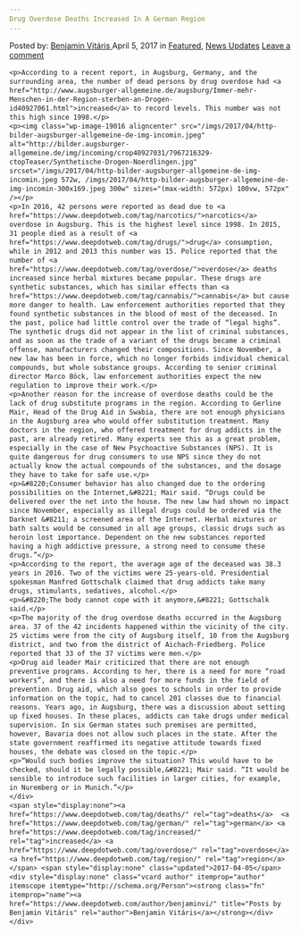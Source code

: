 ```yaml
---
Drug Overdose Deaths Increased In A German Region
---
```

<article class="post-listing post-19007 post type-post status-publish format-standard has-post-thumbnail hentry  tag-deaths tag-german tag-increased tag-overdose tag-region">
    <div class="post-inner">
        <span>Posted by: <a href="https://www.deepdotweb.com/author/benjaminvi/" title="">Benjamin Vitáris </a></span>
    <span>April 5, 2017</span>
    <span>in <a href="https://www.deepdotweb.com/category/deepdot-news/" rel="category tag">Featured</a>, <a href="https://www.deepdotweb.com/category/news-updates/" rel="category tag">News Updates</a></span>
    <span><a href="https://www.deepdotweb.com/2017/04/05/drug-overdose-deaths-increased-german-region/#respond">Leave a comment</a></span>
    </p>
    <div class="clear"></div>
    
    <p>According to a recent report, in Augsburg, Germany, and the surrounding area, the number of dead persons by drug overdose had <a href="http://www.augsburger-allgemeine.de/augsburg/Immer-mehr-Menschen-in-der-Region-sterben-an-Drogen-id40927061.html">increased</a> to record levels. This number was not this high since 1998.</p>
    <p><img class="wp-image-19016 aligncenter" src="/imgs/2017/04/http-bilder-augsburger-allgemeine-de-img-incomin.jpeg" alt="http://bilder.augsburger-allgemeine.de/img/incoming/crop40927031/7967216329-ctopTeaser/Synthetische-Drogen-Noerdlingen.jpg" srcset="/imgs/2017/04/http-bilder-augsburger-allgemeine-de-img-incomin.jpeg 572w, /imgs/2017/04/http-bilder-augsburger-allgemeine-de-img-incomin-300x169.jpeg 300w" sizes="(max-width: 572px) 100vw, 572px" /></p>
    <p>In 2016, 42 persons were reported as dead due to <a href="https://www.deepdotweb.com/tag/narcotics/">narcotics</a> overdose in Augsburg. This is the highest level since 1998. In 2015, 31 people died as a result of <a href="https://www.deepdotweb.com/tag/drugs/">drug</a> consumption, while in 2012 and 2013 this number was 15. Police reported that the number of <a href="https://www.deepdotweb.com/tag/overdose/">overdose</a> deaths increased since herbal mixtures became popular. These drugs are synthetic substances, which has similar effects than <a href="https://www.deepdotweb.com/tag/cannabis/">cannabis</a> but cause more danger to health. Law enforcement authorities reported that they found synthetic substances in the blood of most of the deceased. In the past, police had little control over the trade of “legal highs”. The synthetic drugs did not appear in the list of criminal substances, and as soon as the trade of a variant of the drugs became a criminal offense, manufacturers changed their compositions. Since November, a new law has been in force, which no longer forbids individual chemical compounds, but whole substance groups. According to senior criminal director Marco Böck, law enforcement authorities expect the new regulation to improve their work.</p>
    <p>Another reason for the increase of overdose deaths could be the lack of drug substitute programs in the region. According to Gerline Mair, Head of the Drug Aid in Swabia, there are not enough physicians in the Augsburg area who would offer substitution treatment. Many doctors in the region, who offered treatment for drug addicts in the past, are already retired. Many experts see this as a great problem, especially in the case of New Psychoactive Substances (NPS). It is quite dangerous for drug consumers to use NPS since they do not actually know the actual compounds of the substances, and the dosage they have to take for safe use.</p>
    <p>&#8220;Consumer behavior has also changed due to the ordering possibilities on the Internet,&#8221; Mair said. “Drugs could be delivered over the net into the house. The new law had shown no impact since November, especially as illegal drugs could be ordered via the Darknet &#8211; a screened area of the Internet. Herbal mixtures or bath salts would be consumed in all age groups, classic drugs such as heroin lost importance. Dependent on the new substances reported having a high addictive pressure, a strong need to consume these drugs.”</p>
    <p>According to the report, the average age of the deceased was 38.3 years in 2016. Two of the victims were 25-years-old. Presidential spokesman Manfred Gottschalk claimed that drug addicts take many drugs, stimulants, sedatives, alcohol.</p>
    <p>&#8220;The body cannot cope with it anymore,&#8221; Gottschalk said.</p>
    <p>The majority of the drug overdose deaths occurred in the Augsburg area. 37 of the 42 incidents happened within the vicinity of the city. 25 victims were from the city of Augsburg itself, 10 from the Augsburg district, and two from the district of Aichach-Friedberg. Police reported that 33 of the 37 victims were men.</p>
    <p>Drug aid leader Mair criticized that there are not enough preventive programs. According to her, there is a need for more “road workers”, and there is also a need for more funds in the field of prevention. Drug aid, which also goes to schools in order to provide information on the topic, had to cancel 201 classes due to financial reasons. Years ago, in Augsburg, there was a discussion about setting up fixed houses. In these places, addicts can take drugs under medical supervision. In six German states such premises are permitted, however, Bavaria does not allow such places in the state. After the state government reaffirmed its negative attitude towards fixed houses, the debate was closed on the topic.</p>
    <p>“Would such bodies improve the situation? This would have to be checked, should it be legally possible,&#8221; Mair said. “It would be sensible to introduce such facilities in larger cities, for example, in Nuremberg or in Munich.”</p>
    </div>
    <span style="display:none"><a href="https://www.deepdotweb.com/tag/deaths/" rel="tag">deaths</a>  <a href="https://www.deepdotweb.com/tag/german/" rel="tag">german</a> <a href="https://www.deepdotweb.com/tag/increased/" rel="tag">increased</a> <a href="https://www.deepdotweb.com/tag/overdose/" rel="tag">overdose</a> <a href="https://www.deepdotweb.com/tag/region/" rel="tag">region</a></span> <span style="display:none" class="updated">2017-04-05</span>
    <div style="display:none" class="vcard author" itemprop="author" itemscope itemtype="http://schema.org/Person"><strong class="fn" itemprop="name"><a href="https://www.deepdotweb.com/author/benjaminvi/" title="Posts by Benjamin Vitáris" rel="author">Benjamin Vitáris</a></strong></div>
    </div>
</article>

